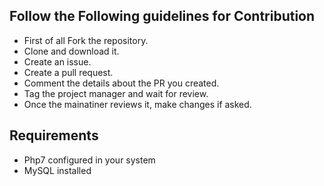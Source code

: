 ## Follow the Following guidelines for Contribution

* First of all Fork the repository.
* Clone and download it.
* Create an issue.
* Create a pull request.
* Comment the details about the PR you created.
* Tag the project manager and wait for review.
* Once the mainatiner reviews it, make changes if asked.


## Requirements
* Php7 configured in your system
* MySQL installed
